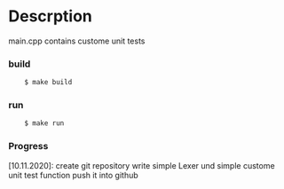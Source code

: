 # Descrption
main.cpp contains custome unit tests

### build 
```sh
    $ make build
```

### run
```sh
    $ make run
```

### Progress
[10.11.2020]:
create git repository
write simple Lexer und simple custome unit test function
push it into github
